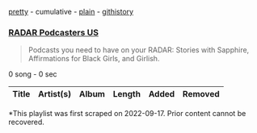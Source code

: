 [pretty](/playlists/pretty/37i9dQZF1DWSh772jdJpgb.md) - cumulative - [plain](/playlists/plain/37i9dQZF1DWSh772jdJpgb) - [githistory](https://github.githistory.xyz/mackorone/spotify-playlist-archive/blob/main/playlists/plain/37i9dQZF1DWSh772jdJpgb)

### [RADAR Podcasters US](https://open.spotify.com/playlist/37i9dQZF1DWSh772jdJpgb)

> Podcasts you need to have on your RADAR: Stories with Sapphire, Affirmations for Black Girls, and Girlish.

0 song - 0 sec

| Title | Artist(s) | Album | Length | Added | Removed |
|---|---|---|---|---|---|

\*This playlist was first scraped on 2022-09-17. Prior content cannot be recovered.
